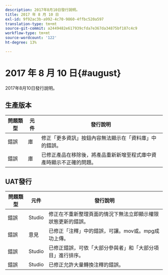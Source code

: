 ```yaml
---
description: 2017年8月10日發行說明。
title: 2017 年 8 月 10 日
exl-id: 9f92ac3b-a992-4c70-9860-4ffbc520a597
translation-type: tm+mt
source-git-commit: a2449482e617939cfda7e367da34875bf187c4c9
workflow-type: tm+mt
source-wordcount: '122'
ht-degree: 13%

---
```


# 2017 年 8 月 10 日{#august}

2017年8月10日發行說明。

## 生產版本

| **問題類型** | **元件** | **發行說明** |
|---|---|---|
| 錯誤 | 庫 | 修正「更多資訊」按鈕內容無法顯示在「資料庫」中的錯誤。 |
| 錯誤 | 庫 | 已修正產品在移除後，將產品重新新增至程式庫中資產時顯示不正確的問題。 |

## UAT發行

| **問題類型** | **元件** | **發行說明** |
|---|---|---|
| 錯誤 | Studio | 修正在不重新整理頁面的情況下無法立即顯示權限狀態更新的錯誤。 |
| 錯誤 | 意見 | 已修正「注釋」中的錯誤，可讓。mov或。mpg成功上傳。 |
| 錯誤 | Studio | 已修正錯誤，可依「大部分參與者」和「大部分項目」進行排序。 |
| 錯誤 | Studio | 已修正允許大量轉換注釋的錯誤。 |
